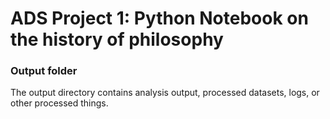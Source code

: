 # ADS Project 1:  Python Notebook on the history of philosophy

### Output folder

The output directory contains analysis output, processed datasets, logs, or other processed things.

